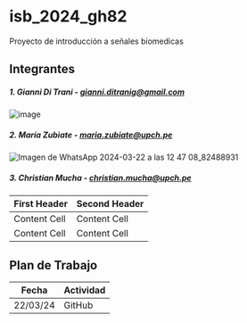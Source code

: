 # isb_2024_gh82
Proyecto de introducción a señales biomedicas


## Integrantes
##### 1. Gianni Di Trani  - gianni.ditranig@gmail.com
![image](https://github.com/MariaZubiate/isb_2024_gh82/assets/164538247/7bc954aa-1480-49ca-a2cc-fb4aa8ffd471)
##### 2. María Zubiate - maria.zubiate@upch.pe
![Imagen de WhatsApp 2024-03-22 a las 12 47 08_82488931](https://github.com/MariaZubiate/isb_2024_gh82/assets/164455359/731f2565-b870-4552-b472-28fc5b09c836)

##### 3. Christian Mucha - christian.mucha@upch.pe
| First Header  | Second Header |
| ------------- | ------------- |
| Content Cell  | Content Cell  |
| Content Cell  | Content Cell  |
## Plan de Trabajo
| Fecha  | Actividad |
| ------------- | ------------- |
| 22/03/24  | GitHub  |
